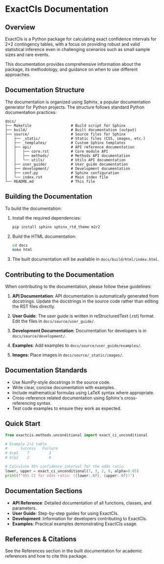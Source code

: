 # ExactCIs Documentation

## Overview

ExactCIs is a Python package for calculating exact confidence intervals for 2×2 contingency tables, with a focus on providing robust and valid statistical inference even in challenging scenarios such as small sample sizes and rare events.

This documentation provides comprehensive information about the package, its methodology, and guidance on when to use different approaches.

## Documentation Structure

The documentation is organized using Sphinx, a popular documentation generator for Python projects. The structure follows standard Python documentation practices:

```
docs/
├── Makefile                  # Build script for Sphinx
├── build/                    # Built documentation (output)
├── source/                   # Source files for Sphinx
│   ├── _static/              # Static files (CSS, images, etc.)
│   ├── _templates/           # Custom Sphinx templates
│   ├── api/                  # API reference documentation
│   │   ├── core.rst          # Core module API
│   │   ├── methods/          # Methods API documentation
│   │   └── utils/            # Utils API documentation
│   ├── user_guide/           # User guide documentation
│   ├── development/          # Development documentation
│   ├── conf.py               # Sphinx configuration
│   └── index.rst             # Main index file
└── README.md                 # This file
```

## Building the Documentation

To build the documentation:

1. Install the required dependencies:
   ```bash
   pip install sphinx sphinx_rtd_theme m2r2
   ```

2. Build the HTML documentation:
   ```bash
   cd docs
   make html
   ```

3. The built documentation will be available in `docs/build/html/index.html`.

## Contributing to the Documentation

When contributing to the documentation, please follow these guidelines:

1. **API Documentation**: API documentation is automatically generated from docstrings. Update the docstrings in the source code rather than editing the RST files directly.

2. **User Guide**: The user guide is written in reStructuredText (.rst) format. Edit the files in `docs/source/user_guide/`.

3. **Development Documentation**: Documentation for developers is in `docs/source/development/`.

4. **Examples**: Add examples to `docs/source/user_guide/examples/`.

5. **Images**: Place images in `docs/source/_static/images/`.

## Documentation Standards

- Use NumPy-style docstrings in the source code.
- Write clear, concise documentation with examples.
- Include mathematical formulas using LaTeX syntax where appropriate.
- Cross-reference related documentation using Sphinx's cross-referencing syntax.
- Test code examples to ensure they work as expected.

## Quick Start

```python
from exactcis.methods.unconditional import exact_ci_unconditional

# Example 2×2 table
#      Success   Failure
# Grp1    7         3
# Grp2    2         8

# Calculate 95% confidence interval for the odds ratio
lower, upper = exact_ci_unconditional(7, 3, 2, 8, alpha=0.05)
print(f"95% CI for odds ratio: ({lower:.6f}, {upper:.6f})")
```

## Documentation Sections

- **API Reference**: Detailed documentation of all functions, classes, and parameters.
- **User Guide**: Step-by-step guides for using ExactCIs.
- **Development**: Information for developers contributing to ExactCIs.
- **Examples**: Practical examples demonstrating ExactCIs usage.

## References & Citations

See the References section in the built documentation for academic references and how to cite this package.
